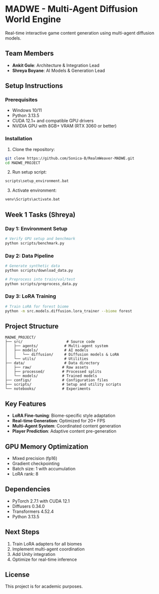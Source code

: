 # MADWE - Multi-Agent Diffusion World Engine

Real-time interactive game content generation using multi-agent diffusion models.

## Team Members
- **Ankit Gole**: Architecture & Integration Lead
- **Shreya Boyane**: AI Models & Generation Lead

## Setup Instructions

### Prerequisites
- Windows 10/11
- Python 3.13.5
- CUDA 12.1+ and compatible GPU drivers
- NVIDIA GPU with 8GB+ VRAM (RTX 3060 or better)

### Installation

1. Clone the repository:
```bash
git clone https://github.com/Sonica-B/RealmWeaver-MADWE.git
cd MADWE_PROJECT
```

2. Run setup script:
```bash
scripts\setup_environment.bat
```

3. Activate environment:
```bash
venv\Scripts\activate.bat
```

## Week 1 Tasks (Shreya)

### Day 1: Environment Setup
```bash
# Verify GPU setup and benchmark
python scripts/benchmark.py
```

### Day 2: Data Pipeline
```bash
# Generate synthetic data
python scripts/download_data.py

# Preprocess into train/val/test
python scripts/preprocess_data.py
```

### Day 3: LoRA Training
```bash
# Train LoRA for forest biome
python -m src.models.diffusion.lora_trainer --biome forest
```

## Project Structure
```
MADWE_PROJECT/
├── src/                    # Source code
│   ├── agents/            # Multi-agent system
│   ├── models/            # AI models
│   │   └── diffusion/     # Diffusion models & LoRA
│   └── utils/             # Utilities
├── data/                  # Data directory
│   ├── raw/              # Raw assets
│   ├── processed/        # Processed splits
│   └── models/           # Trained models
├── configs/              # Configuration files
├── scripts/              # Setup and utility scripts
└── notebooks/            # Experiments
```

## Key Features
- **LoRA Fine-tuning**: Biome-specific style adaptation
- **Real-time Generation**: Optimized for 20+ FPS
- **Multi-Agent System**: Coordinated content generation
- **Player Prediction**: Adaptive content pre-generation

## GPU Memory Optimization
- Mixed precision (fp16)
- Gradient checkpointing
- Batch size: 1 with accumulation
- LoRA rank: 8

## Dependencies
- PyTorch 2.7.1 with CUDA 12.1
- Diffusers 0.34.0
- Transformers 4.52.4
- Python 3.13.5

## Next Steps
1. Train LoRA adapters for all biomes
2. Implement multi-agent coordination
3. Add Unity integration
4. Optimize for real-time inference

## License
This project is for academic purposes.